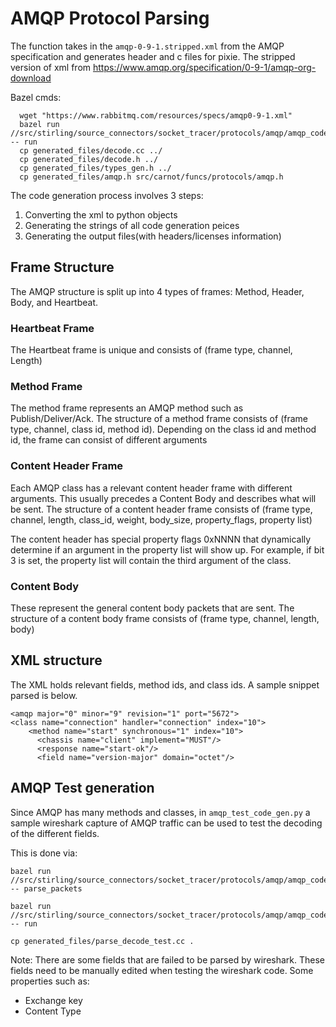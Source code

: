 # AMQP Protocol Parsing

The function takes in the `amqp-0-9-1.stripped.xml` from the AMQP specification and generates header and c files for pixie.
The stripped version of xml from https://www.amqp.org/specification/0-9-1/amqp-org-download

Bazel cmds:
```
  wget "https://www.rabbitmq.com/resources/specs/amqp0-9-1.xml"
  bazel run //src/stirling/source_connectors/socket_tracer/protocols/amqp/amqp_code_generator:amqp_code_gen_main -- run
  cp generated_files/decode.cc ../
  cp generated_files/decode.h ../
  cp generated_files/types_gen.h ../
  cp generated_files/amqp.h src/carnot/funcs/protocols/amqp.h
```


The code generation process involves 3 steps:
1. Converting the xml to python objects
2. Generating the strings of all code generation peices
3. Generating the output files(with headers/licenses information)

## Frame Structure
The AMQP structure is split up into 4 types of frames: Method, Header, Body, and Heartbeat.

### Heartbeat Frame
The Heartbeat frame is unique and consists of (frame type, channel, Length)

### Method Frame
The method frame represents an AMQP method such as Publish/Deliver/Ack.
The structure of a method frame consists of (frame type, channel, class id, method id). Depending on the class id and method id, the frame can consist of different arguments

### Content Header Frame
Each AMQP class has a relevant content header frame with different arguments. This usually precedes a Content Body and describes what will be sent.
The structure of a content header frame consists of (frame type, channel, length, class_id, weight, body_size, property_flags, property list)

The content header has special property flags 0xNNNN that dynamically determine if an argument in the property list will show up. For example, if bit 3 is set, the property list will contain the third argument of the class.

### Content Body
These represent the general content body packets that are sent. The structure of a content body frame consists of (frame type, channel, length, body)


## XML structure
The XML holds relevant fields, method ids, and class ids. A sample snippet parsed is below.
```
<amqp major="0" minor="9" revision="1" port="5672">
<class name="connection" handler="connection" index="10">
    <method name="start" synchronous="1" index="10">
      <chassis name="client" implement="MUST"/>
      <response name="start-ok"/>
      <field name="version-major" domain="octet"/>
```


## AMQP Test generation
Since AMQP has many methods and classes, in `amqp_test_code_gen.py` a sample wireshark capture of AMQP traffic can be used to test the decoding of the different fields.

This is done via:
```
bazel run //src/stirling/source_connectors/socket_tracer/protocols/amqp/amqp_code_generator:amqp_test_code_gen -- parse_packets

bazel run //src/stirling/source_connectors/socket_tracer/protocols/amqp/amqp_code_generator:amqp_test_code_gen -- run

cp generated_files/parse_decode_test.cc .
```

Note: There are some fields that are failed to be parsed by wireshark. These fields need to be manually edited when testing the wireshark code.
Some properties such as:
- Exchange key
- Content Type
